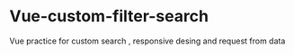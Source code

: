 # Vue-custom-filter-search
Vue practice for custom search , responsive desing and request from data
